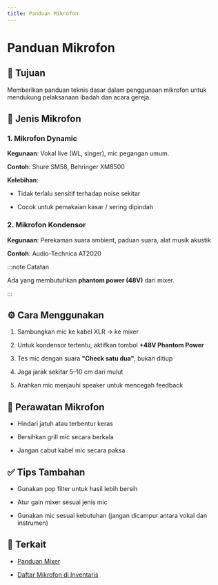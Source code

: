 ```yaml
---
title: Panduan Mikrofon
---
```


# Panduan Mikrofon

## 🎯 Tujuan

Memberikan panduan teknis dasar dalam penggunaan mikrofon untuk mendukung pelaksanaan ibadah dan acara gereja.



## 🔎 Jenis Mikrofon

### 1. Mikrofon Dynamic

**Kegunaan**: Vokal live (WL, singer), mic pegangan umum.

**Contoh**: Shure SM58, Behringer XM8500

**Kelebihan**:

- Tidak terlalu sensitif terhadap noise sekitar

- Cocok untuk pemakaian kasar / sering dipindah

### 2. Mikrofon Kondensor

**Kegunaan**: Perekaman suara ambient, paduan suara, alat musik akustik

**Contoh**: Audio-Technica AT2020

:::note Catatan

Ada yang membutuhkan **phantom power (48V)** dari mixer.

:::



## ⚙️ Cara Menggunakan

1. Sambungkan mic ke kabel XLR → ke mixer

2. Untuk kondensor tertentu, aktifkan tombol **+48V Phantom Power**

3. Tes mic dengan suara **"Check satu dua"**, bukan ditiup

4. Jaga jarak sekitar 5–10 cm dari mulut

5. Arahkan mic menjauhi speaker untuk mencegah feedback



## 🧽 Perawatan Mikrofon

- Hindari jatuh atau terbentur keras

- Bersihkan grill mic secara berkala

- Jangan cabut kabel mic secara paksa



## ✅ Tips Tambahan

- Gunakan pop filter untuk hasil lebih bersih

- Atur gain mixer sesuai jenis mic

- Gunakan mic sesuai kebutuhan (jangan dicampur antara vokal dan instrumen)



## 🔗 Terkait

- [Panduan Mixer](mixer.md)

- [Daftar Mikrofon di Inventaris](../inventory-tools/equipment-list/mics.md)
